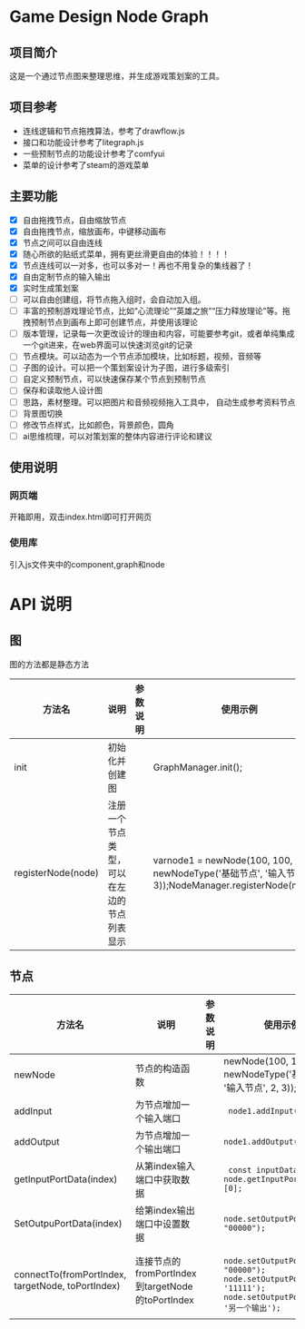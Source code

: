 # Game Design Node Graph

## 项目简介

这是一个通过节点图来整理思维，并生成游戏策划案的工具。

## 项目参考

- 连线逻辑和节点拖拽算法，参考了drawflow.js
- 接口和功能设计参考了litegraph.js
- 一些预制节点的功能设计参考了comfyui
- 菜单的设计参考了steam的游戏菜单

## 主要功能

- [X]  自由拖拽节点，自由缩放节点
- [X]  自由拖拽节点，缩放画布，中键移动画布
- [X]  节点之间可以自由连线
- [X]  随心所欲的贴纸式菜单，拥有更丝滑更自由的体验！！！！
- [X]  节点连线可以一对多，也可以多对一！再也不用复杂的集线器了！
- [X]  自由定制节点的输入输出
- [X]  实时生成策划案
- [ ]  可以自由创建组，将节点拖入组时，会自动加入组。
- [ ]  丰富的预制游戏理论节点，比如“心流理论”“英雄之旅”“压力释放理论”等。拖拽预制节点到画布上即可创建节点，并使用该理论
- [ ]  版本管理，记录每一次更改设计的理由和内容，可能要参考git，或者单纯集成一个git进来，在web界面可以快速浏览git的记录
- [ ]  节点模块。可以动态为一个节点添加模块，比如标题，视频，音频等
- [ ]  子图的设计。可以把一个策划案设计为子图，进行多级索引
- [ ]  自定义预制节点，可以快速保存某个节点到预制节点
- [ ]  保存和读取他人设计图
- [ ]  思路，素材整理。可以把图片和音频视频拖入工具中， 自动生成参考资料节点
- [ ]  背景图切换
- [ ]  修改节点样式，比如颜色，背景颜色，圆角
- [ ]  ai思维梳理，可以对策划案的整体内容进行评论和建议

## 使用说明

### 网页端

开箱即用，双击index.html即可打开网页

### 使用库

引入js文件夹中的component,graph和node

# API 说明

## 图

图的方法都是静态方法


| 方法名             | 说明                                       | 参数说明 | 使用示例                                                                                                 |
| ------------------ | ------------------------------------------ | -------- | -------------------------------------------------------------------------------------------------------- |
| init               | 初始化并创建图                             |          | GraphManager.init();                                                                                     |
| registerNode(node) | 注册一个节点类型，可以在左边的节点列表显示 |          | varnode1 = newNode(100, 100, newNodeType('基础节点', '输入节点', 2, 3));NodeManager.registerNode(node1); |

## 节点


| 方法名                                            | 说明                                             | 参数说明 | 使用示例                                                                                                               |
| ------------------------------------------------- | ------------------------------------------------ | -------- | ---------------------------------------------------------------------------------------------------------------------- |
| newNode                                           | 节点的构造函数                                   |          | newNode(100, 100, newNodeType('基础节点', '输入节点', 2, 3));                                                          |
| addInput                                          | 为节点增加一个输入端口                           |          | ` node1.addInput();`                                                                                                   |
| addOutput                                         | 为节点增加一个输出端口                           |          | `node1.addOutput();`                                                                                                   |
| getInputPortData(index)                           | 从第index输入端口中获取数据                      |          | ` const inputData = node.getInputPortData(0)[0];`                                                                      |
| SetOutpuPortData(index)                           | 给第index输出端口中设置数据                      |          | `node.setOutputPortData(0, "00000");`                                                                                  |
| connectTo(fromPortIndex, targetNode, toPortIndex) | 连接节点的fromPortIndex到targetNode的toPortIndex |          | ` node.setOutputPortData(0, "00000");    node.setOutputPortData(1, '11111'); node.setOutputPortData(2, '另一个输出');` |
|                                                   |                                                  |          |                                                                                                                        |
